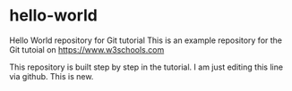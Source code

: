 # hello-world
Hello World repository for Git tutorial
This is an example repository for the Git tutoial on https://www.w3schools.com

This repository is built step by step in the tutorial.
I am just editing this line via github.
This is new.